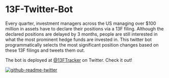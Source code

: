 # 13F-Twitter-Bot
Every quarter, investment managers across the US managing over $100 million in assets have to declare their positions via a 13F filing. Although the declared positions are delayed by 3 months, people are still interested in what the most prominent hedge funds are invested in. This twitter bot programmatically selects the most significant position changes based on these 13F filings and tweets them out.

The bot is deployed at [@13FTracker](https://twitter.com/13FTracker) on Twitter. Check it out!

[![github-readme-twitter](https://github-readme-twitter.gazf.vercel.app/api?id=13FTracker)](https://github.com/gazf/github-readme-twitter)
